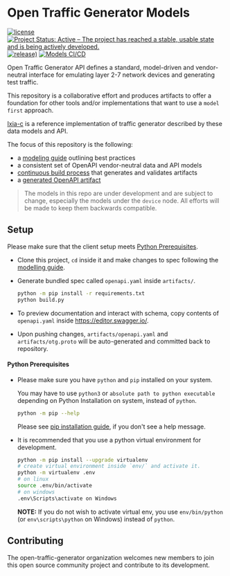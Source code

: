 # Open Traffic Generator Models

[![license](https://img.shields.io/badge/license-MIT-green.svg)](https://en.wikipedia.org/wiki/MIT_License)
[![Project Status: Active – The project has reached a stable, usable state and is being actively developed.](https://www.repostatus.org/badges/latest/active.svg)](https://www.repostatus.org/#active)
[![release)](https://img.shields.io/github/v/release/open-traffic-generator/models)](https://github.com/open-traffic-generator/models/releases/latest)
[![Models CI/CD](https://github.com/open-traffic-generator/models/workflows/Models%20CI/CD/badge.svg)](https://github.com/open-traffic-generator/models/actions)

Open Traffic Generator API defines a standard, model-driven and vendor-neutral 
interface for emulating layer 2-7 network devices and generating test traffic.

This repository is a collaborative effort and produces artifacts to offer a foundation for other tools and/or implementations that want to use a `model first` approach.

[Ixia-c](https://github.com/open-traffic-generator/ixia-c) is a reference implementation of traffic generator described by these data models and API.

The focus of this repository is the following:
- a [modeling guide](./MODEL-GUIDE.md) outlining best practices
- a consistent set of OpenAPI vendor-neutral data and API models
- [continuous build process](./.github/workflows/workflow.yml) that generates and validates artifacts
- a [generated OpenAPI artifact](./artifacts/openapi.yaml)

> The models in this repo are under development and are subject to change, especially the models under the `device` node.  All efforts will be made to keep them backwards compatible.

## Setup

Please make sure that the client setup meets [Python Prerequisites](#python-prerequisites).

- Clone this project, `cd` inside it and make changes to spec following the [modelling guide](MODEL-GUIDE).

- Generate bundled spec called `openapi.yaml` inside `artifacts/`.
  ```sh
  python -m pip install -r requirements.txt
  python build.py
  ```

- To preview documentation and interact with schema, copy contents of `openapi.yaml` inside https://editor.swagger.io/.

- Upon pushing changes, `artifacts/openapi.yaml` and `artifacts/otg.proto` will be auto-generated and committed back to repository.

#### Python Prerequisites

- Please make sure you have `python` and `pip` installed on your system.

  You may have to use `python3` or `absolute path to python executable` depending on Python Installation on system, instead of `python`.

  ```sh
  python -m pip --help
  ```
  
  Please see [pip installation guide](https://pip.pypa.io/en/stable/installing/), if you don't see a help message.

- It is recommended that you use a python virtual environment for development.

  ```sh
  python -m pip install --upgrade virtualenv
  # create virtual environment inside `env/` and activate it.
  python -m virtualenv .env
  # on linux
  source .env/bin/activate
  # on windows
  .env\Scripts\activate on Windows
  ```

  **NOTE:** If you do not wish to activate virtual env, you use `env/bin/python` (or `env\scripts\python` on Windows) instead of `python`.

## Contributing
The open-traffic-generator organization welcomes new members to join this open
source community project and contribute to its development.
